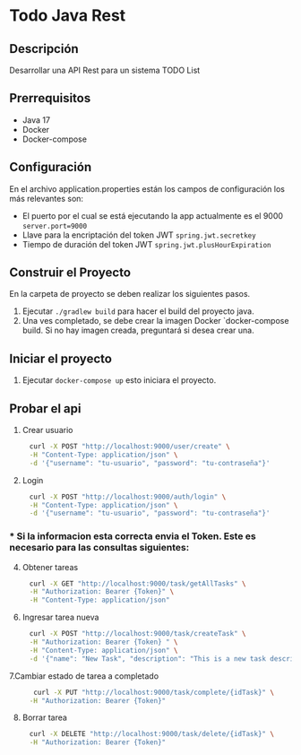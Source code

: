# Todo Java Rest 

## Descripción
Desarrollar una API Rest para un sistema TODO List 

## Prerrequisitos
- Java 17
- Docker
- Docker-compose

## Configuración
En el archivo application.properties están los campos de configuración los más relevantes son:

- El puerto por el cual se está ejecutando la app actualmente es el 9000
`server.port=9000`
- Llave para la encriptación del token JWT
`spring.jwt.secretkey`
- Tiempo de duración del token JWT 
`spring.jwt.plusHourExpiration`


## Construir el Proyecto
En la carpeta de proyecto se deben realizar los siguientes pasos.
1. Ejecutar `./gradlew build` para hacer el build del proyecto java.
2. Una ves completado, se debe crear la imagen Docker `docker-compose build. Si no hay imagen creada, preguntará si desea crear una. 

## Iniciar el proyecto
1. Ejecutar `docker-compose up` esto iniciara el proyecto.

## Probar el api
1. Crear usuario 
```bash
     curl -X POST "http://localhost:9000/user/create" \
     -H "Content-Type: application/json" \
     -d '{"username": "tu-usuario", "password": "tu-contraseña"}' 
```
2. Login 
```bash
     curl -X POST "http://localhost:9000/auth/login" \
     -H "Content-Type: application/json" \
     -d '{"username": "tu-usuario", "password": "tu-contraseña"}' 
```
  ### * Si la informacion esta correcta envia el Token. Este es necesario para las consultas siguientes:

4. Obtener tareas 
```bash
     curl -X GET "http://localhost:9000/task/getAllTasks" \
     -H "Authorization: Bearer {Token}" \
     -H "Content-Type: application/json" 
```
   
6. Ingresar tarea nueva 
```bash 
     curl -X POST "http://localhost:9000/task/createTask" \
     -H "Authorization: Bearer {Token} " \
     -H "Content-Type: application/json" \
     -d '{"name": "New Task", "description": "This is a new task description."}'
```
7.Cambiar estado de tarea a completado 
```bash 
      curl -X PUT "http://localhost:9000/task/complete/{idTask}" \
     -H "Authorization: Bearer {Token}" 
```
8. Borrar tarea 
```bash 
     curl -X DELETE "http://localhost:9000/task/delete/{idTask}" \
     -H "Authorization: Bearer {Token}"
```

   
